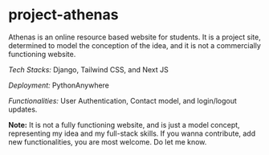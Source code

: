 # project-athenas
Athenas is an online resource based website for students. It is a project site, determined to model the conception of the idea, and it is not a commercially functioning website.

_Tech Stacks:_ Django, Tailwind CSS, and Next JS

_Deployment:_ PythonAnywhere

_Functionalities:_ User Authentication, Contact model, and login/logout updates.


**Note:** It is not a fully functioning website, and is just a model concept, representing my idea and my full-stack skills. If you wanna contribute, add new functionalities, you are most welcome. Do let me know.
